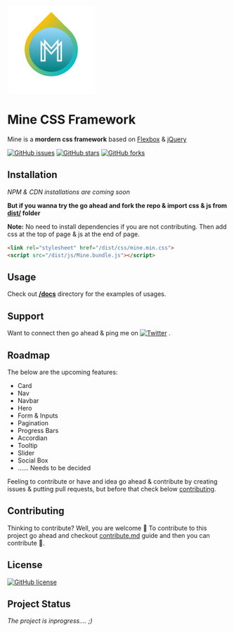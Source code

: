 <img  width="200" height="200" src="Mine_CSS.png" alt="Mine CSS Framework Logo" />

# Mine CSS Framework

Mine is a **mordern css framework** based on [Flexbox](https://developer.mozilla.org/en-US/docs/Learn/CSS/CSS_layout/Flexbox) & [jQuery](https://github.com/jquery/jquery)

[![GitHub issues](https://img.shields.io/github/issues/SuNiL-Chau/Mine-CSS-Framework?color=red&style=for-the-badge)](https://github.com/SuNiL-Chau/Mine-CSS-Framework/issues) [![GitHub stars](https://img.shields.io/github/stars/SuNiL-Chau/Mine-CSS-Framework?color=green&style=for-the-badge)](https://github.com/SuNiL-Chau/Mine-CSS-Framework/stargazers) [![GitHub forks](https://img.shields.io/github/forks/SuNiL-Chau/Mine-CSS-Framework?color=orange&style=for-the-badge)](https://github.com/SuNiL-Chau/Mine-CSS-Framework/network)

## Installation
*NPM & CDN installations are coming soon*

**But if you wanna try the go ahead and fork the repo & import css & js from [dist/](/dist/) folder**

**Note:** No need to install dependencies if you are not contributing. Then add css at the top of page & js at the end of page.
```html
<link rel="stylesheet" href="/dist/css/mine.min.css">
<script src="/dist/js/Mine.bundle.js"></script>
```

## Usage
Check out **[/docs](/docs/)** directory for the examples of usages. 

## Support
Want to connect then go ahead & ping me on [![Twitter](https://img.shields.io/twitter/url?label=Linkedin&logo=linkedin&logoColor=blue&style=social&url=https%3A%2F%2Fwww.linkedin.com%2Fin%2Fsunil-c-b2a815136%2F)](https://twitter.com/intent/tweet?text=Wow:&url=https%3A%2F%2Fgithub.com%2FSuNiL-Chau%2FMine-CSS-Framework) .

## Roadmap 

The below are the upcoming features:
- Card
- Nav
- Navbar
- Hero
- Form & Inputs
- Pagination
- Progress Bars
- Accordian
- Tooltip
- Slider
- Social Box
- ...... Needs to be decided

Feeling to contribute or have and idea go ahead & contribute by creating issues & putting pull requests, but before that check below [contributing](#Contributing).

## Contributing
Thinking to contribute? Well, you are welcome :tada:
To contribute to this project go ahead and checkout [contribute.md](/CONTRIBUTING.md) guide and then you can contribute :tada:.

## License
[![GitHub license](https://img.shields.io/github/license/SuNiL-Chau/Mine-CSS-Framework?color=orange&style=for-the-badge)](https://github.com/SuNiL-Chau/Mine-CSS-Framework/blob/master/LICENSE.md)

## Project Status
*The project is inprogress.... ;)*
